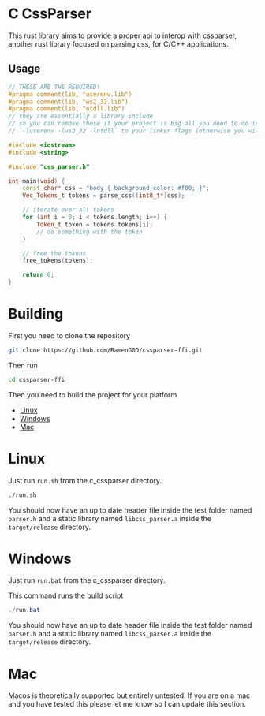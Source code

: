 
# C CssParser

This rust library aims to provide a proper api to interop with cssparser, another rust library focused on parsing css, for C/C++ applications.

## Usage

```cpp
// THESE ARE THE REQUIRED!
#pragma comment(lib, "userenv.lib")
#pragma comment(lib, "ws2_32.lib")
#pragma comment(lib, "ntdll.lib")
// they are essentially a library include
// so you can remove these if your project is big all you need to do is add
// `-luserenv -lws2_32 -lntdll` to your linker flags (otherwise you will get linker errors)

#include <iostream>
#include <string>

#include "css_parser.h"

int main(void) {
    const char* css = "body { background-color: #f00; }";
    Vec_Tokens_t tokens = parse_css((int8_t*)css);

    // iterate over all tokens
    for (int i = 0; i < tokens.length; i++) {
        Token_t token = tokens.tokens[i];
        // do something with the token
    }

    // free the tokens
    free_tokens(tokens);

    return 0;
}
```

# Building

First you need to clone the repository
```bash
git clone https://github.com/RamenG0D/cssparser-ffi.git
```

Then run
```bash
cd cssparser-ffi
```

Then you need to build the project for your platform

- [Linux](#linux)
- [Windows](#windows)
- [Mac](#mac)

# Linux

Just run `run.sh` from the c_cssparser directory.

```bash
./run.sh
```

You should now have an up to date header file inside the test folder named `parser.h` and a static library named `libcss_parser.a` inside the `target/release` directory.

# Windows

Just run `run.bat` from the c_cssparser directory.

This command runs the build script
```powershell
./run.bat
```

You should now have an up to date header file inside the test folder named `parser.h` and a static library named `libcss_parser.a` inside the `target/release` directory.

# Mac

Macos is theoretically supported but entirely untested. If you are on a mac and you have tested this please let me know so I can update this section.
